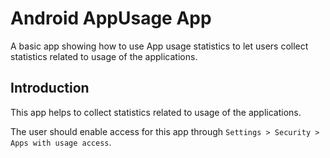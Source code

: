 
Android AppUsage App
===================================

A basic app showing how to use App usage statistics to let users collect statistics related
to usage of the applications.

Introduction
------------

This app helps to collect statistics related to usage of
the applications. 

The user should enable access for this app through
`Settings > Security > Apps with usage access`.




